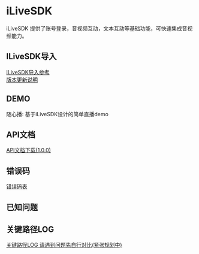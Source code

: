 # iLiveSDK
iLiveSDK 提供了账号登录，音视频互动，文本互动等基础功能，可快速集成音视频能力。

## ILiveSDK导入
[ILiveSDK导入参考](https://github.com/zhaoyang21cn/ILiveSDK_PC_Demos/blob/master/iLiveSDK-README.md)<br>[版本更新说明](https://github.com/zhaoyang21cn/ILiveSDK_PC_Demos/blob/master/doc/iLiveSDK_ChangeList.md)


## DEMO
随心播: 基于iLiveSDK设计的简单直播demo

## API文档
[API文档下载(1.0.0)](https://github.com/zhaoyang21cn/ILiveSDK_PC_Demos/blob/master/doc/ILiveSDK.chm)

## 错误码
[错误码表](https://github.com/zhaoyang21cn/ILiveSDK_Android_Demos/blob/master/doc/ILiveSDK/error.md)

## 已知问题

## 关键路径LOG
[关键路径LOG 请遇到问题先自行对比(紧张规划中)](#)


